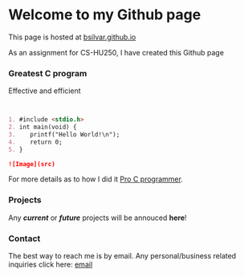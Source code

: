 # Welcome to my Github page

This page is hosted at [bsilvar.github.io](https://bsilvar.github.io/)

As an assignment for CS-HU250, I have created this Github page



### Greatest C program

Effective and efficient

```markdown


1. #include <stdio.h>
2. int main(void) {
3.    printf("Hello World!\n");
4.    return 0;
5. }

![Image](src)
```

For more details as to how I did it [Pro C programmer](https://www.google.com/).

### Projects

Any ***current*** or ***future*** projects will be annouced **here**!

### Contact

The best way to reach me is by email. Any personal/business related inquiries click here: [email](https://www.google.com/)
